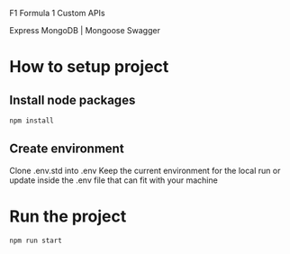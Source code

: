 F1 Formula 1 Custom APIs

Express
MongoDB | Mongoose
Swagger

# How to setup project
## Install node packages
```cmd
npm install
```
## Create environment
Clone .env.std into .env
Keep the current environment for the local run or update inside the .env file that can fit with your machine

# Run the project
```cmd
npm run start
```